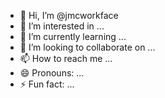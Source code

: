 - 👋 Hi, I’m @jmcworkface
- 👀 I’m interested in ...
- 🌱 I’m currently learning ...
- 💞️ I’m looking to collaborate on ...
- 📫 How to reach me ...
- 😄 Pronouns: ...
- ⚡ Fun fact: ...

<!---
jmcworkface/jmcworkface is a ✨ special ✨ repository because its `README.md` (this file) appears on your GitHub profile.
You can click the Preview link to take a look at your changes.
--->
